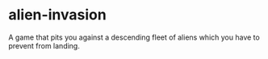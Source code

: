 # alien-invasion
A game that pits you against a descending fleet of aliens which you have to prevent from landing.
